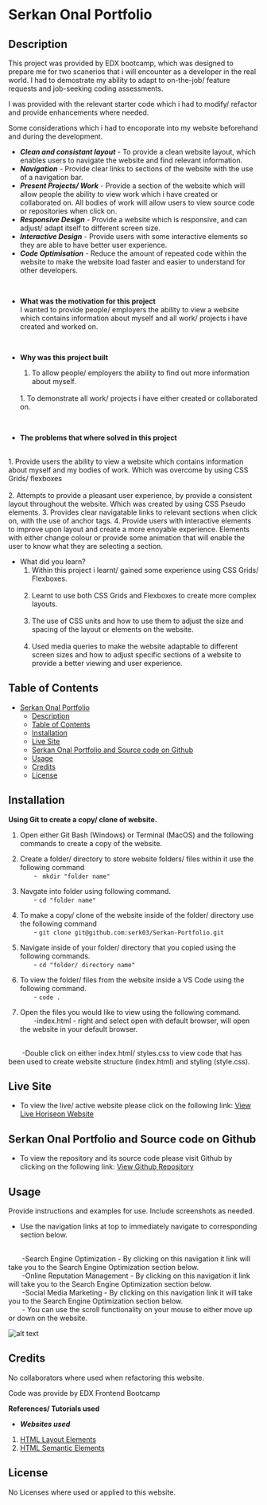 # Serkan Onal Portfolio

## Description

This project was provided by EDX bootcamp, which was designed to prepare me for two scanerios that i will encounter as a developer in the real world. I had to demostrate my ability to adapt to on-the-job/ feature requests and job-seeking coding assessments.

I was provided with the relevant starter code which i had to modify/ refactor and provide enhancements where needed.

Some considerations which i had to encoporate into my website beforehand and during the development. 

- ***Clean and consistant layout*** - To provide a clean website layout, which enables users to navigate the website and find relevant information.
- ***Navigation*** - Provide clear links to sections of the website with the use of a navigation bar.
- ***Present Projects/ Work*** - Provide a section of the website which will allow people the ability to view work which i have created or collaborated on. All bodies of work will allow users to view source code or repositories when click on.
- ***Responsive Design*** - Provide a website which is responsive, and can adjust/ adapt itself to different screen size.
- ***Interactive Design*** - Provide users with some interactive elements so they are able to have better user experience.
- ***Code Optimisation*** - Reduce the amount of repeated code within the website to make the website load faster and easier to understand for other developers. 

<br>

- **What was the motivation for this project**
  <br> 
  I wanted to provide people/ employers the ability to view a website which contains information about myself and all work/ projects i have created and worked on.
  
  <br>
- **Why was this project built**
  &nbsp;&nbsp;&nbsp;&nbsp;&nbsp;&nbsp;
  1. To allow people/ employers the ability to find out more information about myself.
  <br>
  1. To demonstrate all work/ projects i have either created or collaborated on.
  
<br>

- **The problems that where solved in this project**
<br>
 1. Provide users the ability to view a website which contains information about myself and my bodies of work. Which was overcome by using CSS Grids/ flexboxes<br><br>
 2. Attempts to provide a pleasant user experience, by provide a consistent layout throughout the website. Which was created by using CSS Pseudo elements.
 3. Provides clear navigatable links to relevant sections when click on, with the use of anchor tags.
 4. Provide users with interactive elements to improve upon layout and create a more enoyable experience. Elements with either change colour or provide some animation that will enable the user to know what they are selecting a section.


- What did you learn?<br>
  1. Within this project i learnt/ gained some experience using CSS Grids/ Flexboxes.
  <br><br>
  2. Learnt to use both CSS Grids and Flexboxes to create more complex layouts.
  <br><br>
  3. The use of CSS units and how to use them to adjust the size and spacing of the layout or elements on the website.
  <br><br>
  4. Used media queries to make the website adaptable to different screen sizes and how to adjust specific sections of a website to provide a better viewing and user experience. 
## Table of Contents


- [Serkan Onal Portfolio](#serkan-onal-portfolio)
  - [Description](#description)
  - [Table of Contents](#table-of-contents)
  - [Installation](#installation)
  - [Live Site](#live-site)
  - [Serkan Onal Portfolio and Source code on Github](#serkan-onal-portfolio-and-source-code-on-github)
  - [Usage](#usage)
  - [Credits](#credits)
  - [License](#license)

## Installation



**Using Git to create a copy/ clone of website.**


1. Open either Git Bash (Windows) or Terminal (MacOS) and the following commands to create a copy of the website.
   
2. Create a folder/ directory to store website folders/ files within it use the following command<br>
  &nbsp;&nbsp;&nbsp;&nbsp;&nbsp;&nbsp; -
 ` mkdir "folder name"`<br>

1.  Navgate into folder using following command.<br>
  &nbsp;&nbsp;&nbsp;&nbsp;&nbsp;&nbsp; -
  `cd "folder name"`<br>

1. To make a copy/ clone of the website inside of the folder/ directory use the following command<br>
  &nbsp;&nbsp;&nbsp;&nbsp;&nbsp;&nbsp; -
  `git clone git@github.com:serk03/Serkan-Portfolio.git`
  
1. Navigate inside of your folder/ directory that you copied using the following commands.<br>
&nbsp;&nbsp;&nbsp;&nbsp;&nbsp;&nbsp; -
  `cd "folder/ directory name"`

1. To view the folder/ files from the website inside a VS Code using the following command.<br>
&nbsp;&nbsp;&nbsp;&nbsp;&nbsp;&nbsp; -
  `code .`

1. Open the files you would like to view using the following command.<br>
&nbsp;&nbsp;&nbsp;&nbsp;&nbsp;&nbsp; 
  -index.html - right and select open with default browser, will open the website in your default browser.
  <br>
&nbsp;&nbsp;&nbsp;&nbsp;&nbsp;&nbsp; 
 -Double click on either index.html/ styles.css to view code that has been used to create website structure (index.html) and styling (style.css).

<br>

## Live Site
- To view the live/ active website please click on the following link: [View Live Horiseon Website](https://serk03.github.io/horiseon-refactor/)

## Serkan Onal Portfolio and Source code on Github
- To view the repository and its source code please visit Github by clicking on the following link: [View Github Repository](https://github.com/serk03/horiseon-refactor)


## Usage

Provide instructions and examples for use. Include screenshots as needed.

- Use the navigation links at top to immediately navigate to corresponding section below.
<br>
&nbsp;&nbsp;&nbsp;&nbsp;&nbsp;&nbsp; 
-Search Engine Optimization - By clicking on this navigation it link will take you to the Search Engine Optimization section below.
<br>
&nbsp;&nbsp;&nbsp;&nbsp;&nbsp;&nbsp; 
-Online Reputation Management - By clicking on this navigation it link will take you to the Search Engine Optimization section below.
<br>
&nbsp;&nbsp;&nbsp;&nbsp;&nbsp;&nbsp; 
-Social Media Marketing - By clicking on this navigation link it will take you to the Search Engine Optimization section below.
<br>
&nbsp;&nbsp;&nbsp;&nbsp;&nbsp;&nbsp; 
- You can use the scroll functionality on your mouse to either move up or down on the website.

![alt text](assets/images/horiseon-website.png)

## Credits

No collaborators where used when refactoring this website.

Code was provide by EDX Frontend Bootcamp


**References/ Tutorials used**

- ***Websites used***
1. [HTML Layout Elements](https://www.w3schools.com/html/html_layout.asp) 
2.  [HTML Semantic Elements](https://www.w3schools.com/html/html5_semantic_elements.asp) 

## License

No Licenses where used or applied to this website.

